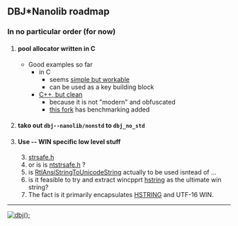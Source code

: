 
## DBJ*Nanolib roadmap
### In no particular order (for now)

1. #### pool allocator written in C
   - Good examples so far
     - in C
       - seems [simple but workable](https://github.com/jobtalle/pool) 
       - can be used as a key building block
     - [C++, but clean](https://github.com/cacay/MemoryPool) 
        - because it is not "modern" and obfuscated
        - [this fork](https://github.com/billyquith/MemoryPool) has benchmarking added
1. #### tako out `dbj--nanolib/nonstd`  to `dbj_no_std`
2. #### Use -- WIN specific low level stuff
    3. [strsafe.h](https://docs.microsoft.com/en-gb/windows/win32/menurc/strsafe-ovw?redirectedfrom=MSDN)
    4. or is is [ntstrsafe.h](https://docs.microsoft.com/en-us/windows-hardware/drivers/ddi/ntstrsafe/) ?
    5. is [RtlAnsiStringToUnicodeString](https://docs.microsoft.com/en-gb/windows-hardware/drivers/ddi/wdm/nf-wdm-rtlansistringtounicodestring) actually to be used isntead of ...
    6. is it feasible to try and extract wincpprt [hstring](https://docs.microsoft.com/en-us/windows/uwp/cpp-and-winrt-apis/strings) as the ultimate win string?
    7. The fact is it primarily encapsulates [HSTRING](https://docs.microsoft.com/en-us/windows/win32/winrt/hstring) and UTF-16 WIN.

---------------------------------------------------------------------  

[![dbj();](https://dbj.org/wp-content/uploads/2015/12/cropped-dbj-icon-e1486129719897.jpg)](http://www.dbj.org "dbj")